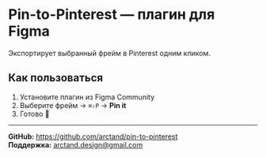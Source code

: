 # Pin-to-Pinterest ― плагин для Figma

Экспортирует выбранный фрейм в Pinterest одним кликом.  

## Как пользоваться
1. Установите плагин из Figma Community  
2. Выберите фрейм → `⌘⇧P` → **Pin it**  
3. Готово 🎉

---
**GitHub:** <https://github.com/arctand/pin-to-pinterest>  
**Поддержка:** arctand.design@gmail.com
